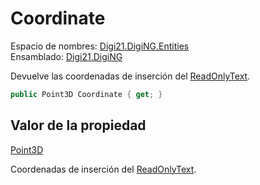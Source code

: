 # Coordinate

Espacio de nombres: [Digi21.DigiNG.Entities](../../)  
Ensamblado: [Digi21.DigiNG](../../../)

Devuelve las coordenadas de inserción del [ReadOnlyText](../).

```csharp
public Point3D Coordinate { get; }
```

## Valor de la propiedad

[Point3D](../../../digi21.math/point3d.md)

Coordenadas de inserción del [ReadOnlyText](../).



